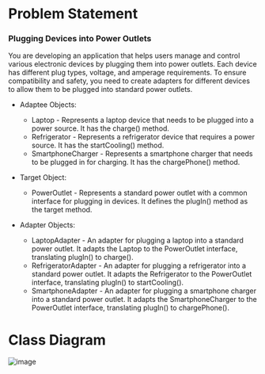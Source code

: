 # Problem Statement
### Plugging Devices into Power Outlets

You are developing an application that helps users manage and control various electronic devices by plugging them into power outlets. Each device has different plug types, voltage, and amperage requirements. To ensure compatibility and safety, you need to create adapters for different devices to allow them to be plugged into standard power outlets.

* Adaptee Objects:
  * Laptop - Represents a laptop device that needs to be plugged into a power source. It has the charge() method.
  * Refrigerator - Represents a refrigerator device that requires a power source. It has the startCooling() method.
  * SmartphoneCharger - Represents a smartphone charger that needs to be plugged in for charging. It has the chargePhone() method.

* Target Object:
  * PowerOutlet - Represents a standard power outlet with a common interface for plugging in devices. It defines the plugIn() method as the target method.

* Adapter Objects:
  * LaptopAdapter - An adapter for plugging a laptop into a standard power outlet. It adapts the Laptop to the PowerOutlet interface, translating plugIn() to charge().
  * RefrigeratorAdapter - An adapter for plugging a refrigerator into a standard power outlet. It adapts the Refrigerator to the PowerOutlet interface, translating plugIn() to startCooling().
  * SmartphoneAdapter - An adapter for plugging a smartphone charger into a standard power outlet. It adapts the SmartphoneCharger to the PowerOutlet interface, translating plugIn() to chargePhone().
 
# Class Diagram
![image](https://github.com/IsaiahPhilPangilinan/adapterPattern/assets/126074199/e937029a-e5b7-4084-8e10-f9e626a25131)

